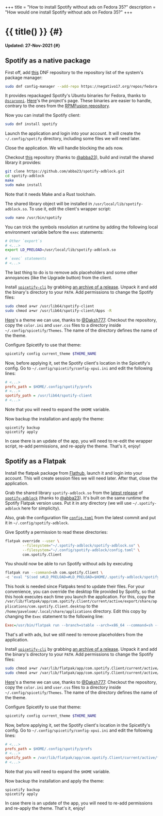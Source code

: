 +++
title = "How to install Spotify without ads on Fedora 35?"
description = "How would one install Spotify without ads on Fedora 35?"
+++

# {{ title() }} {#}
#### Updated: 27-Nov-2021 {#}

## Spotify as a native package

First off, add [this](https://negativo17.org/repos/fedora-spotify.repo) DNF repository to the repository list of the system's package manager:

```bash
sudo dnf config-manager --add-repo https://negativo17.org/repos/fedora-spotify.repo
```

It provides repackaged Spotify's Ubuntu binaries for Fedora, thanks to [`@scaronni`](https://github.com/scaronni). [Here](https://negativo17.org/spotify-client/)'s the project's page. These binaries are easier to handle, contrary to the ones from the [RPMFusion repository](https://docs.fedoraproject.org/en-US/quick-docs/installing-spotify/#_using_the_rpm_fusion_repository).

Now you can install the Spotify client:

```bash
sudo dnf install spotify
```

Launch the application and login into your account. It will create the `~/.config/spotify` directory, including some files we will need later.

Close the application. We will handle blocking the ads now.

Checkout [this](https://github.com/abba23/spotify-adblock) repository (thanks to [@abba23](https://github.com/abba23)), build and install the shared library it provides:

```bash
git clone https://github.com/abba23/spotify-adblock.git
cd spotify-adblock
make
sudo make install
```

Note that it needs Make and a Rust toolchain.

The shared library object will be installed in `/usr/local/lib/spotify-adblock.so`. To use it, edit the client's wrapper script:

```bash
sudo nano /usr/bin/spotify
```

You can trick the symbols resolution at runtime by adding the following local environment variable before the `exec` statements:

```bash
# Other `export`s
# <...>
export LD_PRELOAD=/usr/local/lib/spotify-adblock.so

# `exec` statements
# <...>
```

The last thing to do is to remove ads placeholders and some other annoyances (like the Upgrade button) from the client.

Install [`spicetify-cli`](https://github.com/khanhas/spicetify-cli) by grabbing [an archive of a release](https://github.com/khanhas/spicetify-cli/releases). Unpack it and add the binary's directory to your `PATH`. Add permissions to change the Spotify files:

```bash
sudo chmod a+wr /usr/lib64/spotify-client
sudo chmod a+wr /usr/lib64/spotify-client/Apps -R
```

[Here](https://github.com/Daksh777/SpotifyNoPremium)'s a theme we can use, thanks to [@Daksh777](https://github.com/Daksh777). Checkout the repository, copy the `color.ini` and `user.css` files to a directory inside `~/.config/spicetify/Themes`. The name of the directory defines the name of the theme.

Configure Spicetify to use that theme:

```bash
spicetify config current_theme $THEME_NAME
```

Now, before applying it, set the Spotify client's location in the Spicetify's config. Go to `~/.config/spicetify/config-xpui.ini` and edit the following lines:

```ini
# <...>
prefs_path = $HOME/.config/spotify/prefs
# <...>
spotify_path = /usr/lib64/spotify-client
# <...>
```

Note that you will need to expand the `$HOME` variable.

Now backup the installation and apply the theme:

```
spicetify backup
spicetify apply
```

In case there is an update of the app, you will need to re-edit the wrapper script, re-add permissions, and re-apply the theme. That's it, enjoy!

## Spotify as a Flatpak

Install the flatpak package from [Flathub](https://flathub.org/apps/details/com.spotify.Client), launch it and login into your account. This will create session files we will need later. After that, close the application.

Grab the shared library `spotify-adblock.so` from the [latest release](https://github.com/abba23/spotify-adblock/releases) of [`spotify-adblock`](https://github.com/abba23/spotify-adblock) (thanks to [@abba23](https://github.com/abba23)). It's built on the same runtime the Spotify Flatpak version uses. Put it in any directory (we will use `~/.spotify-adblock` here for simplicity).

Also, grab the configuration file [`config.toml`](https://github.com/abba23/spotify-adblock/blob/main/config.toml) from the latest commit and put it in `~/.config/spotify-adblock`.

Give Spotify a permission to read these directories:

```bash
flatpak override --user \
        --filesystem="~/.spotify-adblock/spotify-adblock.so" \
        --filesystem="~/.config/spotify-adblock/config.toml" \
        com.spotify.Client
```

You should now be able to run Spotify without ads by executing

```bash
flatpak run --command=sh com.spotify.Client \
-c 'eval "$(sed s#LD_PRELOAD=#LD_PRELOAD=$HOME/.spotify-adblock/spotify-adblock.so:#g /app/bin/spotify)"'
```

This hook is needed since Flatpaks tend to update their files. For your convenience, you can override the desktop file provided by Spotify, so that this hook executes each time you launch the application. For this, copy the `/var/lib/flatpak/app/com.spotify.Client/current/active/export/share/applications/com.spotify.Client.desktop` to the `/home/paveloom/.local/share/applications` directory. Edit this copy by changing the `Exec` statement to the following line:

```ini
Exec=/usr/bin/flatpak run --branch=stable --arch=x86_64 --command=sh --file-forwarding com.spotify.Client -c 'eval "$(sed s#LD_PRELOAD=#LD_PRELOAD=$HOME/.spotify-adblock/spotify-adblock.so:#g /app/bin/spotify)"' @@u %U @@
```

That's all with ads, but we still need to remove placeholders from the application.

Install [`spicetify-cli`](https://github.com/khanhas/spicetify-cli) by grabbing [an archive of a release](https://github.com/khanhas/spicetify-cli/releases). Unpack it and add the binary's directory to your `PATH`. Add permissions to change the Spotify files:

```bash
sudo chmod a+wr /var/lib/flatpak/app/com.spotify.Client/current/active/files/extra/share/spotify
sudo chmod a+wr /var/lib/flatpak/app/com.spotify.Client/current/active/files/extra/share/spotify/Apps -R
```

[Here](https://github.com/Daksh777/SpotifyNoPremium)'s a theme we can use, thanks to [@Daksh777](https://github.com/Daksh777). Checkout the repository, copy the `color.ini` and `user.css` files to a directory inside `~/.config/spicetify/Themes`. The name of the directory defines the name of the theme.

Configure Spicetify to use that theme:

```bash
spicetify config current_theme $THEME_NAME
```

Now, before applying it, set the Spotify client's location in the Spicetify's config. Go to `~/.config/spicetify/config-xpui.ini` and edit the following lines:

```ini
# <...>
prefs_path = $HOME/.config/spotify/prefs
# <...>
spotify_path = /var/lib/flatpak/app/com.spotify.Client/current/active/files/extra/share/spotify
# <...>
```

Note that you will need to expand the `$HOME` variable.

Now backup the installation and apply the theme:

```
spicetify backup
spicetify apply
```

In case there is an update of the app, you will need to re-add permissions and re-apply the theme. That's it, enjoy!
